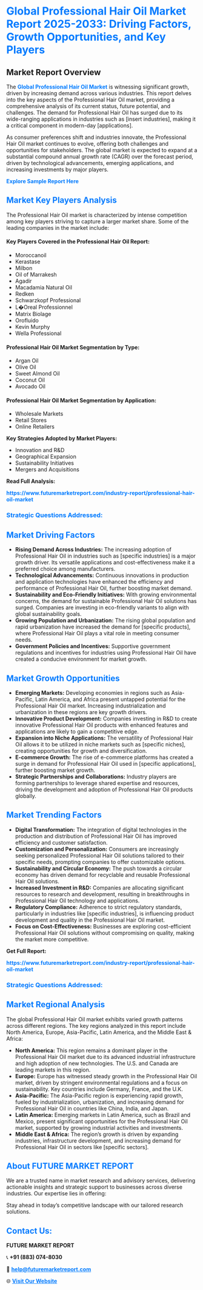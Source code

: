 <h1 style="color: #007BFF;">Global Professional Hair Oil Market Report 2025-2033: Driving Factors, Growth Opportunities, and Key Players</h1>

<section id="overview">
<h2>Market Report Overview</h2>
<p>The <a href="https://www.futuremarketreport.com/industry-report/professional-hair-oil-market" style="color: #007BFF; text-decoration: none;"><strong>Global Professional Hair Oil Market</strong></a> is witnessing significant growth, driven by increasing demand across various industries. This report delves into the key aspects of the Professional Hair Oil market, providing a comprehensive analysis of its current status, future potential, and challenges. The demand for Professional Hair Oil has surged due to its wide-ranging applications in industries such as [insert industries], making it a critical component in modern-day [applications].</p>
<p>As consumer preferences shift and industries innovate, the Professional Hair Oil market continues to evolve, offering both challenges and opportunities for stakeholders. The global market is expected to expand at a substantial compound annual growth rate (CAGR) over the forecast period, driven by technological advancements, emerging applications, and increasing investments by major players.</p>
</section>

<section id="overview">
<p><a href="https://www.futuremarketreport.com/request-sample/reportId=58090" style="color: #007BFF; text-decoration: none;"><strong>Explore Sample Report Here</strong></a></p>
</section>

<section id="key-players">
<h2 style="color: #007BFF;">Market Key Players Analysis</h2>
<p>The Professional Hair Oil market is characterized by intense competition among key players striving to capture a larger market share. Some of the leading companies in the market include:</p>
<h4>Key Players Covered in the Professional Hair Oil Report:</h4>
<ul><li>Moroccanoil</li><li>Kerastase</li><li>Milbon</li><li>Oil of Marrakesh</li><li>Agadir</li><li>Macadamia Natural Oil</li><li>Redken</li><li>Schwarzkopf Professional</li><li>L�Oreal Professionnel</li><li>Matrix Biolage</li><li>Orofluido</li><li>Kevin Murphy</li><li>Wella Professional</li></ul>
<h4>Professional Hair Oil Market Segmentation by Type:</h4>
<ul><li>Argan Oil</li><li>Olive Oil</li><li>Sweet Almond Oil</li><li>Coconut Oil</li><li>Avocado Oil</li></ul>

<h4>Professional Hair Oil Market Segmentation by Application:</h4>
<ul><li>Wholesale Markets</li><li>Retail Stores</li><li>Online Retailers</li></ul>
<p><strong>Key Strategies Adopted by Market Players:</strong></p>
<ul>
<li>Innovation and R&D</li>
<li>Geographical Expansion</li>
<li>Sustainability Initiatives</li>
<li>Mergers and Acquisitions</li>
</ul>
</section>

<section>
<p><strong>Read Full Analysis: </strong></p><a href="https://www.futuremarketreport.com/industry-report/professional-hair-oil-market" style="color: #007BFF; text-decoration: none;"><strong>https://www.futuremarketreport.com/industry-report/professional-hair-oil-market</strong></a>
<h3 style="color: #007BFF;">Strategic Questions Addressed:</h3>
</section>

<section id="driving-factors">
<h2 style="color: #007BFF;">Market Driving Factors</h2>
<ul>
<li><strong>Rising Demand Across Industries:</strong> The increasing adoption of Professional Hair Oil in industries such as [specific industries] is a major growth driver. Its versatile applications and cost-effectiveness make it a preferred choice among manufacturers.</li>
<li><strong>Technological Advancements:</strong> Continuous innovations in production and application technologies have enhanced the efficiency and performance of Professional Hair Oil, further boosting market demand.</li>
<li><strong>Sustainability and Eco-Friendly Initiatives:</strong> With growing environmental concerns, the demand for sustainable Professional Hair Oil solutions has surged. Companies are investing in eco-friendly variants to align with global sustainability goals.</li>
<li><strong>Growing Population and Urbanization:</strong> The rising global population and rapid urbanization have increased the demand for [specific products], where Professional Hair Oil plays a vital role in meeting consumer needs.</li>
<li><strong>Government Policies and Incentives:</strong> Supportive government regulations and incentives for industries using Professional Hair Oil have created a conducive environment for market growth.</li>
</ul>
</section>

<section id="growth-opportunities">
<h2 style="color: #007BFF;">Market Growth Opportunities</h2>
<ul>
<li><strong>Emerging Markets:</strong> Developing economies in regions such as Asia-Pacific, Latin America, and Africa present untapped potential for the Professional Hair Oil market. Increasing industrialization and urbanization in these regions are key growth drivers.</li>
<li><strong>Innovative Product Development:</strong> Companies investing in R&D to create innovative Professional Hair Oil products with enhanced features and applications are likely to gain a competitive edge.</li>
<li><strong>Expansion into Niche Applications:</strong> The versatility of Professional Hair Oil allows it to be utilized in niche markets such as [specific niches], creating opportunities for growth and diversification.</li>
<li><strong>E-commerce Growth:</strong> The rise of e-commerce platforms has created a surge in demand for Professional Hair Oil used in [specific applications], further boosting market growth.</li>
<li><strong>Strategic Partnerships and Collaborations:</strong> Industry players are forming partnerships to leverage shared expertise and resources, driving the development and adoption of Professional Hair Oil products globally.</li>
</ul>
</section>

<section id="trending-factors">
<h2 style="color: #007BFF;">Market Trending Factors</h2>
<ul>
<li><strong>Digital Transformation:</strong> The integration of digital technologies in the production and distribution of Professional Hair Oil has improved efficiency and customer satisfaction.</li>
<li><strong>Customization and Personalization:</strong> Consumers are increasingly seeking personalized Professional Hair Oil solutions tailored to their specific needs, prompting companies to offer customizable options.</li>
<li><strong>Sustainability and Circular Economy:</strong> The push towards a circular economy has driven demand for recyclable and reusable Professional Hair Oil solutions.</li>
<li><strong>Increased Investment in R&D:</strong> Companies are allocating significant resources to research and development, resulting in breakthroughs in Professional Hair Oil technology and applications.</li>
<li><strong>Regulatory Compliance:</strong> Adherence to strict regulatory standards, particularly in industries like [specific industries], is influencing product development and quality in the Professional Hair Oil market.</li>
<li><strong>Focus on Cost-Effectiveness:</strong> Businesses are exploring cost-efficient Professional Hair Oil solutions without compromising on quality, making the market more competitive.</li>
</ul>
</section>

<section>
<p><strong>Get Full Report: </strong></p><a href="https://www.futuremarketreport.com/industry-report/professional-hair-oil-market" style="color: #007BFF; text-decoration: none;"><strong>https://www.futuremarketreport.com/industry-report/professional-hair-oil-market</strong></a>
<h3 style="color: #007BFF;">Strategic Questions Addressed:</h3>
</section>


<section id="regional-analysis">
<h2 style="color: #007BFF;">Market Regional Analysis</h2>
<p>The global Professional Hair Oil market exhibits varied growth patterns across different regions. The key regions analyzed in this report include North America, Europe, Asia-Pacific, Latin America, and the Middle East & Africa:</p>
<ul>
<li><strong>North America:</strong> This region remains a dominant player in the Professional Hair Oil market due to its advanced industrial infrastructure and high adoption of new technologies. The U.S. and Canada are leading markets in this region.</li>
<li><strong>Europe:</strong> Europe has witnessed steady growth in the Professional Hair Oil market, driven by stringent environmental regulations and a focus on sustainability. Key countries include Germany, France, and the U.K.</li>
<li><strong>Asia-Pacific:</strong> The Asia-Pacific region is experiencing rapid growth, fueled by industrialization, urbanization, and increasing demand for Professional Hair Oil in countries like China, India, and Japan.</li>
<li><strong>Latin America:</strong> Emerging markets in Latin America, such as Brazil and Mexico, present significant opportunities for the Professional Hair Oil market, supported by growing industrial activities and investments.</li>
<li><strong>Middle East & Africa:</strong> The region’s growth is driven by expanding industries, infrastructure development, and increasing demand for Professional Hair Oil in sectors like [specific sectors].</li>
</ul>
</section>

<footer>
<h2 style="color: #007BFF;">About FUTURE MARKET REPORT</h2>
<p>We are a trusted name in market research and advisory services, delivering actionable insights and strategic support to businesses across diverse industries. Our expertise lies in offering:</p>

<p>Stay ahead in today’s competitive landscape with our tailored research solutions.</p>

<h2 style="color: #007BFF;">Contact Us:</h2>
<p><strong>FUTURE MARKET REPORT</strong></p>
<p>📞 <strong>+91 (883) 074-8030</strong></p>
<p>📧 <strong><a href="mailto:help@futuremarketreport.com" style="color: #007BFF;">help@futuremarketreport.com</a></strong></p>
<p>🌐 <strong><a href="https://www.futuremarketreport.com/" style="color: #007BFF;">Visit Our Website</a></strong></p>
</footer>